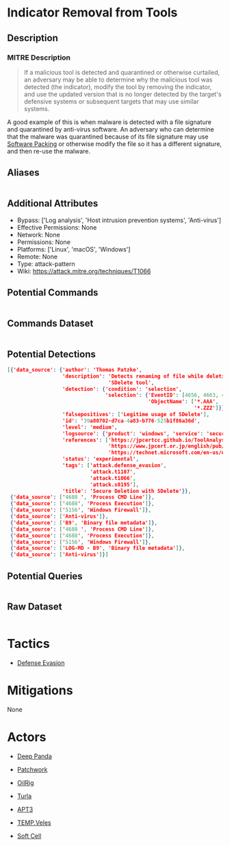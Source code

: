 
# Indicator Removal from Tools

## Description

### MITRE Description

> If a malicious tool is detected and quarantined or otherwise curtailed, an adversary may be able to determine why the malicious tool was detected (the indicator), modify the tool by removing the indicator, and use the updated version that is no longer detected by the target's defensive systems or subsequent targets that may use similar systems.

A good example of this is when malware is detected with a file signature and quarantined by anti-virus software. An adversary who can determine that the malware was quarantined because of its file signature may use [Software Packing](https://attack.mitre.org/techniques/T1045) or otherwise modify the file so it has a different signature, and then re-use the malware.

## Aliases

```

```

## Additional Attributes

* Bypass: ['Log analysis', 'Host intrusion prevention systems', 'Anti-virus']
* Effective Permissions: None
* Network: None
* Permissions: None
* Platforms: ['Linux', 'macOS', 'Windows']
* Remote: None
* Type: attack-pattern
* Wiki: https://attack.mitre.org/techniques/T1066

## Potential Commands

```

```

## Commands Dataset

```

```

## Potential Detections

```json
[{'data_source': {'author': 'Thomas Patzke',
                  'description': 'Detects renaming of file while deletion with '
                                 'SDelete tool',
                  'detection': {'condition': 'selection',
                                'selection': {'EventID': [4656, 4663, 4658],
                                              'ObjectName': ['*.AAA',
                                                             '*.ZZZ']}},
                  'falsepositives': ['Legitime usage of SDelete'],
                  'id': '39a80702-d7ca-4a83-b776-525b1f86a36d',
                  'level': 'medium',
                  'logsource': {'product': 'windows', 'service': 'security'},
                  'references': ['https://jpcertcc.github.io/ToolAnalysisResultSheet',
                                 'https://www.jpcert.or.jp/english/pub/sr/ir_research.html',
                                 'https://technet.microsoft.com/en-us/en-en/sysinternals/sdelete.aspx'],
                  'status': 'experimental',
                  'tags': ['attack.defense_evasion',
                           'attack.t1107',
                           'attack.t1066',
                           'attack.s0195'],
                  'title': 'Secure Deletion with SDelete'}},
 {'data_source': ['4688 ', 'Process CMD Line']},
 {'data_source': ['4688', 'Process Execution']},
 {'data_source': ['5156', 'Windows Firewall']},
 {'data_source': ['Anti-virus']},
 {'data_source': ['B9', 'Binary file metadata']},
 {'data_source': ['4688 ', 'Process CMD Line']},
 {'data_source': ['4688', 'Process Execution']},
 {'data_source': ['5156', 'Windows Firewall']},
 {'data_source': ['LOG-MD - B9', 'Binary file metadata']},
 {'data_source': ['Anti-virus']}]
```

## Potential Queries

```json

```

## Raw Dataset

```json

```

# Tactics


* [Defense Evasion](../tactics/Defense-Evasion.md)


# Mitigations

None

# Actors


* [Deep Panda](../actors/Deep-Panda.md)

* [Patchwork](../actors/Patchwork.md)
    
* [OilRig](../actors/OilRig.md)
    
* [Turla](../actors/Turla.md)
    
* [APT3](../actors/APT3.md)
    
* [TEMP.Veles](../actors/TEMP.Veles.md)
    
* [Soft Cell](../actors/Soft-Cell.md)
    
